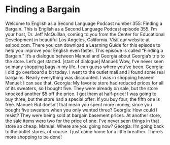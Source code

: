 # Finding a Bargain

Welcome to English as a Second Language Podcast number 355: Finding a Bargain.  This is English as a Second Language Podcast episode 355.  I’m your host, Dr. Jeff McQuillan, coming to you from the Center for Educational Development in beautiful Los Angeles, California.  Visit our website at eslpod.com.  There you can download a Learning Guide for this episode to help you improve your English even faster.  This episode is called “Finding a Bargain.”  It’s a dialogue between Manuel and Georgia about Georgia’s trip to the store.  Let’s get started.  [start of dialogue]  Manuel:  Wow, I’ve never seen so many shopping bags in my life.  I can guess where you’ve been.  Georgia:  I did go overboard a bit today.  I went to the outlet mall and I found some real bargains.  Nearly everything was discounted.  I was in shopping heaven!  Manuel:  I can see that.    Georgia:  My favorite store had reduced prices for all of its sweaters, so I bought five.  They were already on sale, but the store knocked another $5 off the price.  I got them at half-price!  I was going to buy three, but the store had a special offer: If you buy four, the fifth one is free.    Manuel:  But doesn’t that mean you spent more money, since you bought five sweaters when you only wanted three?  Georgia:  How could I resist?  They were being sold at bargain basement prices.  At another store, the sale items were two for the price of one.  I’ve never seen things in that store so cheap.     Manuel:  Where are you going now?  Georgia:  I’m going back to the outlet stores, of course.  I just came home for a little breather.  There’s more shopping to be done! 